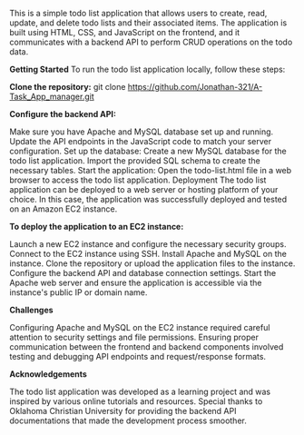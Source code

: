 This is a simple todo list application that allows users to create, read, update,
and delete todo lists and their associated items. 
The application is built using HTML, CSS, and JavaScript on the frontend, 
and it communicates with a backend API to perform CRUD operations on the todo data.

**Getting Started**
To run the todo list application locally, follow these steps:

**Clone the repository:**
git clone https://github.com/Jonathan-321/A-Task_App_manager.git

**Configure the backend API:**

Make sure you have Apache and MySQL database set up and running.
Update the API endpoints in the JavaScript code to match your server configuration.
Set up the database:
Create a new MySQL database for the todo list application.
Import the provided SQL schema to create the necessary tables.
Start the application:
Open the todo-list.html file in a web browser to access the todo list application.
Deployment
The todo list application can be deployed to a web server or hosting platform of your choice. 
In this case, the application was successfully deployed and tested on an Amazon EC2 instance.

**To deploy the application to an EC2 instance:**

Launch a new EC2 instance and configure the necessary security groups.
Connect to the EC2 instance using SSH.
Install Apache and MySQL on the instance.
Clone the repository or upload the application files to the instance.
Configure the backend API and database connection settings.
Start the Apache web server and ensure the application is accessible via the instance's public IP or domain name.

**Challenges**

Configuring Apache and MySQL on the EC2 instance required careful attention to security settings 
and file permissions.
Ensuring proper communication between the frontend and backend components involved testing 
and debugging API endpoints and request/response formats.

**Acknowledgements**

The todo list application was developed as a learning project and was inspired 
by various online tutorials and resources. Special thanks to Oklahoma Christian University for 
providing the backend API documentations that made the development process smoother.
